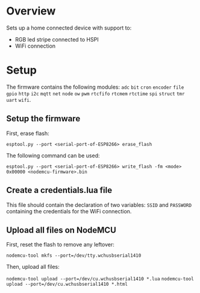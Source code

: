 # Overview
Sets up a home connected device with support to:
- RGB led stripe connected to HSPI
- WiFi connection

# Setup
The firmware contains the following modules:
`adc` `bit` `cron` `encoder` `file` `gpio` `http` `i2c` `mqtt` `net` `node` `ow` `pwm` `rtcfifo` `rtcmem` `rtctime` `spi` `struct` `tmr` `uart` `wifi`.

## Setup the firmware
First, erase flash:

`esptool.py --port <serial-port-of-ESP8266> erase_flash`

The following command can be used:

`esptool.py --port <serial-port-of-ESP8266> write_flash -fm <mode> 0x00000 <nodemcu-firmware>.bin`

## Create a credentials.lua file
This file should contain the declaration of two variables: `SSID` and `PASSWORD` containing the credentials for the WiFi connection.

## Upload all files on NodeMCU
First, reset the flash to remove any leftover:

`nodemcu-tool mkfs --port=/dev/tty.wchusbserial1410`

Then, upload all files:

`nodemcu-tool upload --port=/dev/cu.wchusbserial1410 *.lua`
`nodemcu-tool upload --port=/dev/cu.wchusbserial1410 *.html`
